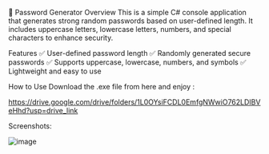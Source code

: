 🔑 Password Generator
Overview
This is a simple C# console application that generates strong random passwords based on user-defined length. It includes uppercase letters, lowercase letters, numbers, and special characters to enhance security.

Features
✅ User-defined password length
✅ Randomly generated secure passwords
✅ Supports uppercase, lowercase, numbers, and symbols
✅ Lightweight and easy to use

How to Use
Download the .exe file from here and enjoy :

https://drive.google.com/drive/folders/1L0OYsiFCDL0EmfgNWwiO762LDIBVeHhd?usp=drive_link

Screenshots:

![image](https://github.com/user-attachments/assets/8768128c-581b-428e-b866-f4c0907c672b)








